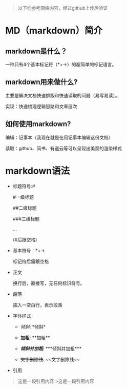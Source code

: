 >
>以下均参考网络内容，经过github上传后验证
>


# MD（markdown）简介
## markdown是什么？
一种只有4个基本标记符（*+->）的超简单的标记语言。

## markdown用来做什么?
主要是解决文档快速排版和快速读取的问题（易写易读）。

实现：快速梳理逻辑思路和文章层次

## 如何使用markdown?
编辑：记事本（我现在就是在用记事本编辑这份文档）

读取：github、简书、有道云等可以呈现出美观的渲染样式

# markdown语法
+ 标题符号:#

	#一级标题

	##二级标题

	###三级标题

	...

	(#后跟空格)

+ 基本符号：*+->

	标记符后需跟空格

+ 正文

	换行后，直接写，无任何标识符号。

+ 段落

	插入一空白行，表示段落

+ 字体样式

	- *倾斜*: \*倾斜\*

	- **加粗**: \*\*加粗\*\*

	- ***倾斜并加粗***: \*\*\*倾斜并加粗\*\*\*

	- ~~文字删除线~~: \~\~文字删除线\~\~

+ 引用

> 这是一段引用内容 >这是一段引用内容



